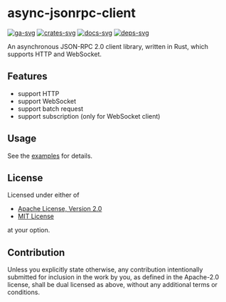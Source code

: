 # async-jsonrpc-client

[![ga-svg]][ga-url]
[![crates-svg]][crates-url]
[![docs-svg]][docs-url]
[![deps-svg]][deps-url]

[ga-svg]: https://github.com/koushiro/async-jsonrpc-client/workflows/build/badge.svg
[ga-url]: https://github.com/koushiro/async-jsonrpc-client/actions
[crates-svg]: https://img.shields.io/crates/v/async-jsonrpc-client
[crates-url]: https://crates.io/crates/async-jsonrpc-client
[docs-svg]: https://docs.rs/async-jsonrpc-client/badge.svg
[docs-url]: https://docs.rs/async-jsonrpc-client
[deps-svg]: https://deps.rs/repo/github/koushiro/async-jsonrpc-client/status.svg
[deps-url]: https://deps.rs/repo/github/koushiro/async-jsonrpc-client

An asynchronous JSON-RPC 2.0 client library, written in Rust, which supports HTTP and WebSocket.

## Features

- support HTTP
- support WebSocket
- support batch request
- support subscription (only for WebSocket client)

## Usage

See the [examples](examples) for details.

## License

Licensed under either of

- [Apache License, Version 2.0](LICENSE-APACHE)
- [MIT License](LICENSE-MIT)

at your option.

## Contribution

Unless you explicitly state otherwise, any contribution intentionally submitted
for inclusion in the work by you, as defined in the Apache-2.0 license, shall be
dual licensed as above, without any additional terms or conditions.
